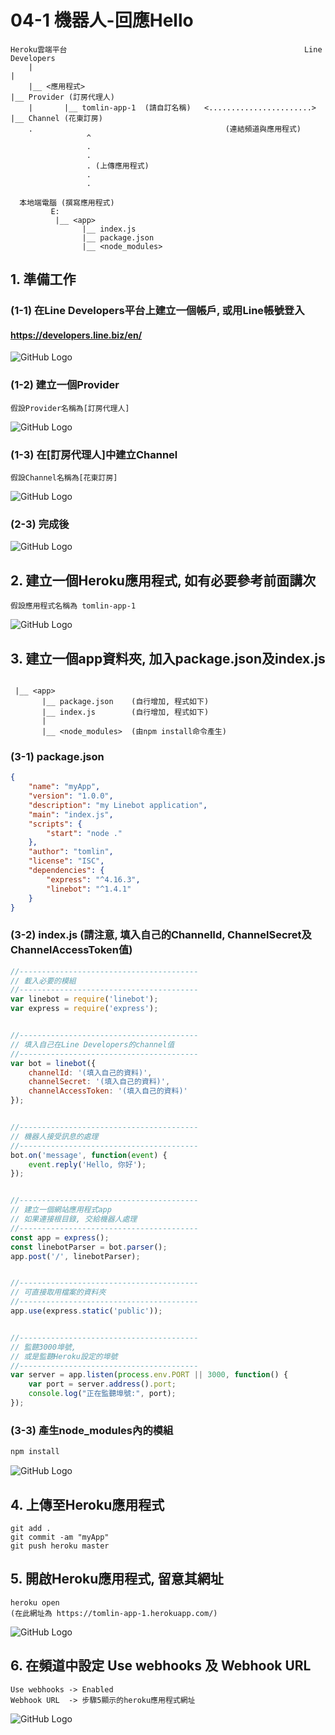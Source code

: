 # 04-1 機器人-回應Hello

```
Heroku雲端平台                                                     Line Developers
    |                                                                    |
    |__ <應用程式>                                                        |__ Provider (訂房代理人)
    |       |__ tomlin-app-1  (請自訂名稱)   <.......................>           |__ Channel (花東訂房)       
    .                                           (連結頻道與應用程式)                                 
                 ^                
                 .
                 .
                 . (上傳應用程式)
                 .
                 .
      
  本地端電腦 (撰寫應用程式)
         E:
          |__ <app>
                |__ index.js
                |__ package.json
                |__ <node_modules>
```
  

## 1. 準備工作

### (1-1) 在Line Developers平台上建立一個帳戶, 或用Line帳號登入

#### https://developers.line.biz/en/
![GitHub Logo](/imgs/4-1-1.jpg)


### (1-2) 建立一個Provider
```
假設Provider名稱為[訂房代理人] 
```
![GitHub Logo](/imgs/4-2-1.jpg)


### (1-3) 在[訂房代理人]中建立Channel
```
假設Channel名稱為[花東訂房] 
```
![GitHub Logo](/imgs/4-2-2.jpg)


### (2-3) 完成後 

![GitHub Logo](/imgs/4-2-3.jpg)

## 2. 建立一個Heroku應用程式, 如有必要參考前面講次
```
假設應用程式名稱為 tomlin-app-1
```
![GitHub Logo](/imgs/1-3-2.jpg)



## 3. 建立一個app資料夾, 加入package.json及index.js
```

 |__ <app>
       |__ package.json    (自行增加, 程式如下)
       |__ index.js        (自行增加, 程式如下)
       |
       |__ <node_modules>  (由npm install命令產生)
```


### (3-1) package.json
``` json
{
    "name": "myApp",
    "version": "1.0.0",
    "description": "my Linebot application",
    "main": "index.js",
    "scripts": {
        "start": "node ."
    },
    "author": "tomlin",
    "license": "ISC",
    "dependencies": {        
        "express": "^4.16.3",
        "linebot": "^1.4.1"
    }
}
```


### (3-2) index.js (請注意, 填入自己的ChannelId, ChannelSecret及ChannelAccessToken值)
``` js
//----------------------------------------
// 載入必要的模組
//----------------------------------------
var linebot = require('linebot');
var express = require('express');


//----------------------------------------
// 填入自己在Line Developers的channel值
//----------------------------------------
var bot = linebot({
    channelId: '(填入自己的資料)',
    channelSecret: '(填入自己的資料)',
    channelAccessToken: '(填入自己的資料)'
});


//----------------------------------------
// 機器人接受訊息的處理
//----------------------------------------
bot.on('message', function(event) {
    event.reply('Hello, 你好');  
});


//----------------------------------------
// 建立一個網站應用程式app
// 如果連接根目錄, 交給機器人處理
//----------------------------------------
const app = express();
const linebotParser = bot.parser();
app.post('/', linebotParser);


//----------------------------------------
// 可直接取用檔案的資料夾
//----------------------------------------
app.use(express.static('public'));


//----------------------------------------
// 監聽3000埠號, 
// 或是監聽Heroku設定的埠號
//----------------------------------------
var server = app.listen(process.env.PORT || 3000, function() {
    var port = server.address().port;
    console.log("正在監聽埠號:", port);
});
```


### (3-3) 產生node_modules內的模組
``` js
npm install
```
![GitHub Logo](/imgs/4-3-1.jpg)


## 4. 上傳至Heroku應用程式
```
git add .
git commit -am "myApp"
git push heroku master
```

## 5. 開啟Heroku應用程式, 留意其網址

```
heroku open
(在此網址為 https://tomlin-app-1.herokuapp.com/)
```
![GitHub Logo](/imgs/4-5-1.jpg)


## 6. 在頻道中設定 Use webhooks 及 Webhook URL
```
Use webhooks -> Enabled
Webhook URL  -> 步驟5顯示的heroku應用程式網址
```
![GitHub Logo](/imgs/4-7-1.jpg)


